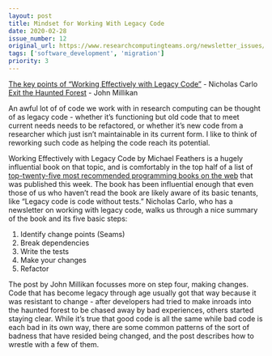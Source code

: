 ```yaml
---
layout: post
title: Mindset for Working With Legacy Code
date: 2020-02-28
issue_number: 12
original_url: https://www.researchcomputingteams.org/newsletter_issues/0012
tags: ['software_development', 'migration']
priority: 3
---
```


<!-- markdownlint-disable MD033 -->
<!-- markdownlint-disable MD041 -->
<!-- markdownlint-disable MD049 -->

[The key points of “Working Effectively with Legacy Code”](https://understandlegacycode.com/blog/key-points-of-working-effectively-with-legacy-code/) - Nicholas Carlo<br/>
[Exit the Haunted Forest](https://increment.com/software-architecture/exit-the-haunted-forest/) - John Millikan

An awful lot of of code we work with in research computing can be thought of as legacy code - whether it’s functioning but old code that to meet current needs needs to be refactored, or whether it’s new code from a researcher which just isn’t maintainable in its current form.  I like to think of reworking such code as helping the code reach its potential.

Working Effectively with Legacy Code by Michael Feathers is a hugely influential book on that topic, and is comfortably in the top half of a list of [top-twenty-five most recommended programming books on the web](https://www.daolf.com/posts/best-programming-books/) that was published this week.  The book has been influential enough that even those of us who haven’t read the book are likely aware of its basic tenants, like  “Legacy code is code without tests.”  Nicholas Carlo, who has a newsletter on working with legacy code, walks us through a nice summary of the book and its five basic steps:

1. Identify change points (Seams)
2. Break dependencies
3. Write the tests
4. Make your changes
5. Refactor

The post by John Millikan focusses more on step four, making changes.  Code that has become legacy through age usually got that way because it was resistant to change - after developers had tried to make inroads into the haunted forest to be chased away by bad experiences, others started staying clear.  While it’s true that good code is all the same while bad code is each bad in its own way, there are some common patterns of the sort of badness that have resided being changed, and the post describes how to wrestle with a few of them.